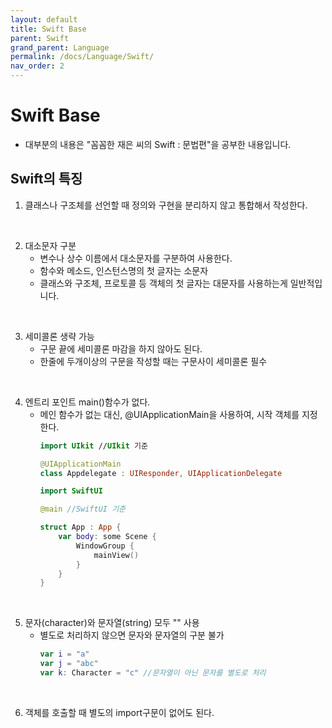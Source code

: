```yaml
---
layout: default
title: Swift Base
parent: Swift
grand_parent: Language
permalink: /docs/Language/Swift/
nav_order: 2
---
```


# Swift Base

* 대부분의 내용은 "꼼꼼한 재은 씨의 Swift : 문법편"을 공부한 내용입니다.

## Swift의 특징
1. 클래스나 구조체를 선언할 때 정의와 구현을 분리하지 않고 통합해서 작성한다.
<br>

2. 대소문자 구분
    * 변수나 상수 이름에서 대소문자를 구분하여 사용한다.
    * 함수와 메소드, 인스턴스명의 첫 글자는 소문자
    * 클래스와 구조체, 프로토콜 등 객체의 첫 글자는 대문자를 사용하는게 일반적입니다.
<br>

3. 세미콜론 생략 가능
    * 구문 끝에 세미콜론 마감을 하지 않아도 된다.
    * 한줄에 두개이상의 구문을 작성할 때는 구문사이 세미콜론 필수
<br>

4. 엔트리 포인트 main()함수가 없다.
    * 메인 함수가 없는 대신, @UIApplicationMain을 사용하여, 시작 객체를 지정한다.
        ```swift
        import UIkit //UIkit 기준

        @UIApplicationMain
        class Appdelegate : UIResponder, UIApplicationDelegate
        ```
        ```swift
        import SwiftUI

        @main //SwiftUI 기준

        struct App : App {
            var body: some Scene {
                WindowGroup {
                    mainView()
                }
            }
        }
        ```
<br>

5. 문자(character)와 문자열(string) 모두 "" 사용
    * 별도로 처리하지 않으면 문자와 문자열의 구분 불가
        ```swift
        var i = "a"
        var j = "abc"
        var k: Character = "c" //문자열이 아닌 문자를 별도로 처리
        ```
<br>

6. 객체를 호출할 때 별도의 import구문이 없어도 된다.